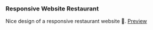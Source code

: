 
### Responsive Website Restaurant
Nice design of a responsive restaurant website 🥗.
[Preview](https://restaurant-pagee.netlify.app/)
